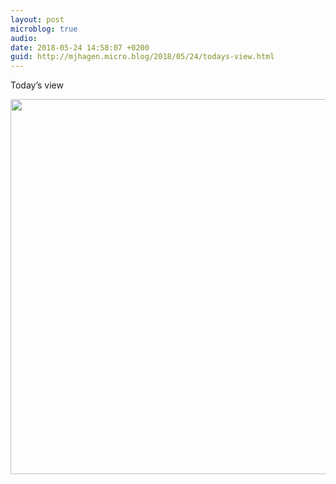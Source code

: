 ```yaml
---
layout: post
microblog: true
audio: 
date: 2018-05-24 14:58:07 +0200
guid: http://mjhagen.micro.blog/2018/05/24/todays-view.html
---
```

Today’s view

<img src="http://mjhagen.micro.blog/uploads/2018/af55456c71.jpg" width="600" height="600" />

